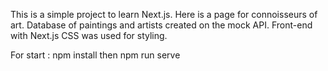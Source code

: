 This is a simple project to learn Next.js.
Here is a page for connoisseurs of art.
Database of paintings and artists created on the mock API.
Front-end with Next.js
CSS was used for styling.

For start :
npm install
then
npm run serve
